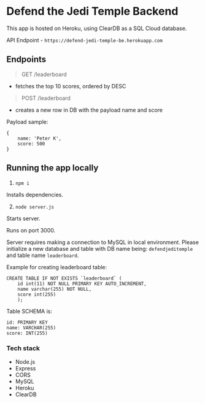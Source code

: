 # Defend the Jedi Temple Backend

This app is hosted on Heroku, using ClearDB as a SQL Cloud database.

API Endpoint - `https://defend-jedi-temple-be.herokuapp.com`

## Endpoints

> GET /leaderboard

- fetches the top 10 scores, ordered by DESC

> POST /leaderboard

- creates a new row in DB with the payload name and score

Payload sample:

```
{
    name: 'Peter K',
    score: 500
}
```

## Running the app locally

1. `npm i`

Installs dependencies.

2. `node server.js`

Starts server.

Runs on port 3000.

Server requires making a connection to MySQL in local environment. Please initialize a new database and table with DB name being: `defendjeditemple` and table name `leaderboard`.

Example for creating leaderboard table:

```
CREATE TABLE IF NOT EXISTS `leaderboard` (
    id int(11) NOT NULL PRIMARY KEY AUTO_INCREMENT,
    name varchar(255) NOT NULL,
    score int(255)
    );
```

Table SCHEMA is:

```
id: PRIMARY KEY
name: VARCHAR(255)
score: INT(255)
```

### Tech stack

- Node.js
- Express
- CORS
- MySQL
- Heroku
- ClearDB
